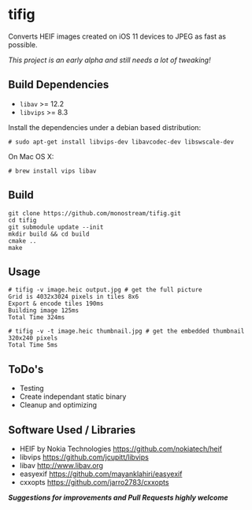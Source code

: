 # tifig

Converts HEIF images created on iOS 11 devices to JPEG as fast as possible.

*This project is an early alpha and still needs a lot of tweaking!*

## Build Dependencies

 * `libav` >= 12.2
 * `libvips` >= 8.3
 
Install the dependencies under a debian based distribution:

```
# sudo apt-get install libvips-dev libavcodec-dev libswscale-dev
```

On Mac OS X:

```
# brew install vips libav
```

## Build

```
git clone https://github.com/monostream/tifig.git
cd tifig
git submodule update --init
mkdir build && cd build
cmake ..
make
```

## Usage

```
# tifig -v image.heic output.jpg # get the full picture
Grid is 4032x3024 pixels in tiles 8x6
Export & encode tiles 190ms
Building image 125ms
Total Time 324ms
```

```
# tifig -v -t image.heic thumbnail.jpg # get the embedded thumbnail
320x240 pixels 
Total Time 5ms
```

## ToDo's

  * Testing 
  * Create independant static binary
  * Cleanup and optimizing 
  
## Software Used / Libraries

  * HEIF by Nokia Technologies https://github.com/nokiatech/heif
  * libvips https://github.com/jcupitt/libvips
  * libav http://www.libav.org
  * easyexif https://github.com/mayanklahiri/easyexif
  * cxxopts https://github.com/jarro2783/cxxopts
  
***Suggestions for improvements and Pull Requests highly welcome***
 



  
